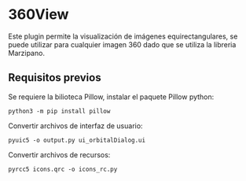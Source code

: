 <!-- <p align="center">
    <img width="248" height="250" src="https://github.com/RobertoHS-Vemasmas/360View/blob/main/360icon.png" alt=""360 logo">
</p> -->

# 360View
Este plugin permite la visualización de imágenes equirectangulares, se puede utilizar para cualquier imagen 360 dado que se utiliza la libreria Marzipano.

## Requisitos previos
Se requiere la bilioteca Pillow, instalar el paquete Pillow python:

`python3 -m pip install pillow`

Convertir archivos de interfaz de usuario:

`pyuic5 -o output.py ui_orbitalDialog.ui`

Convertir archivos de recursos:

`pyrcc5 icons.qrc -o icons_rc.py`